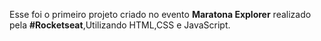 Esse foi o primeiro projeto criado no evento <strong>Maratona Explorer</strong> realizado pela <strong>#Rocketseat</strong>,Utilizando HTML,CSS e JavaScript.
